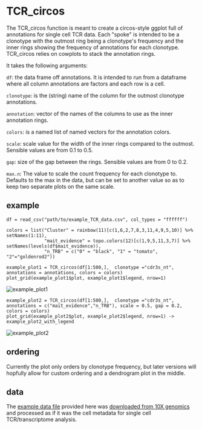 # TCR_circos

The TCR_circos function is meant to create a circos-style ggplot full of annotations for single cell TCR data. Each "spoke" is intended to be a clonotype with the outmost ring being a clonotype's frequency and the inner rings showing the frequency of annotations for each clonotype. TCR_circos relies on cowplots to stack the annotation rings.

It takes the following arguments:

`df`: the data frame off annotations. It is intended to run from a dataframe where all column annotations are factors and each row is a cell. 

`clonotype`: is the (string) name of the column for the outmost clonotype annotations.

`annotation`: vector of the names of the columns to use as the inner annotation rings.

`colors`: is a named list of named vectors for the annotation colors.

`scale`: scale value for the width of the inner rings compared to the outmost. Sensible values are from 0.1 to 0.5.

`gap`: size of the gap between the rings. Sensible values are from 0 to 0.2.

`max.n`: The value to scale the count frequency for each clonotype to. Defaults to the max in the data, but can be set to another value so as to keep two separate plots on the same scale.


## example

```
df = read_csv("path/to/example_TCR_data.csv", col_types = "ffffff")

colors = list("Cluster" = rainbow(11)[c(1,6,2,7,8,3,11,4,9,5,10)] %>% setNames(1:11),
              "mait_evidence" = topo.colors(12)[c(1,9,5,11,3,7)] %>%  setNames(levels(df$mait_evidence)),
              "n_TRB" = c("0" = "black", "1" = "tomato", "2"="goldenrod2"))
              
example_plot1 = TCR_circos(df[1:500,],  clonotype ="cdr3s_nt", annotations = annotations, colors = colors)
plot_grid(example_plot1$plot, example_plot1$legend, nrow=1)
```


![example_plot1](https://user-images.githubusercontent.com/7208125/151250865-90f1d2be-dddb-46ab-a7b1-1264aa4e49ed.jpg)

```
example_plot2 = TCR_circos(df[1:500,],  clonotype ="cdr3s_nt", annotations = c("mait_evidence","n_TRB"), scale = 0.5, gap = 0.2, colors = colors)
plot_grid(example_plot2$plot, example_plot2$legend, nrow=1) -> example_plot2_with_legend

```

![example_plot2](https://user-images.githubusercontent.com/7208125/151252926-9097b8b1-c47e-4804-9ef9-c17c5f9addbc.jpg)

## ordering

Currently the plot only orders by clonotype frequency, but later versions will hopfully allow for custom ordering and a dendrogram plot in the middle.

## data

The [example data file](https://github.com/aislyn/TCR_circos/blob/main/example_TCR_data.csv) provided here was
[downloaded from 10X genomics](https://www.10xgenomics.com/resources/datasets/nsclc-tumor-1-standard-5-0-0) and processed as if it was the cell metadata for single cell TCR/transcriptome analysis. 
